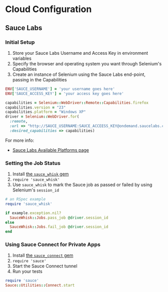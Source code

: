 # Cloud Configuration

## Sauce Labs

### Initial Setup

1. Store your Sauce Labs Username and Access Key in environment variables
2. Specify the browser and operating system you want through Selenium's Capabilities
3. Create an instance of Selenium using the Sauce Labs end-point, passing in the Capabilities

```ruby
ENV['SAUCE_USERNAME'] = 'your username goes here'
ENV['SAUCE_ACCESS_KEY'] = 'your access key goes here'

capabilities = Selenium::WebDriver::Remote::Capabilities.firefox
capabilities.version = "23"
capabilities.platform = "Windows XP"
driver = Selenium::WebDriver.for(
  :remote,
  :url => "http://SAUCE_USERNAME:SAUCE_ACCEESS_KEY@ondemand.saucelabs.com:80/wd/hub",
  :desired_capabilities => capabilities)
```

For more info:

+ [Sauce Labs Available Platforms page](https://saucelabs.com/platforms)

### Setting the Job Status

1. Install [the `sauce_whisk` gem](https://github.com/saucelabs/sauce_whisk)
2. `require 'sauce_whisk'`
2. Use `sauce_whisk` to mark the Sauce job as passed or failed by using Selenium's `session_id`

```ruby
# an RSpec example
require 'sauce_whisk'

if example.exception.nil?
  SauceWhisk::Jobs.pass_job @driver.session_id
else
  SauceWhisk::Jobs.fail_job @driver.session_id
end
```

### Using Sauce Connect for Private Apps

1. Install [the `sauce_connect` gem](https://github.com/saucelabs/sauce_ruby)
2. `require 'sauce'`
3. Start the Sauce Connect tunnel
4. Run your tests

```ruby
require 'sauce'
Sauce::Utilities::Connect.start
```
